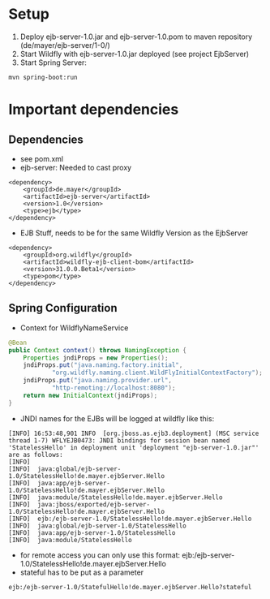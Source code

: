 # Setup

1. Deploy ejb-server-1.0.jar and ejb-server-1.0.pom to maven repository (de/mayer/ejb-server/1-0/)
2. Start Wildfly with ejb-server-1.0.jar deployed (see project EjbServer)
3. Start Spring Server:
```shell
mvn spring-boot:run
```

# Important dependencies

## Dependencies
- see pom.xml
- ejb-server: Needed to cast proxy
```maven
<dependency>
    <groupId>de.mayer</groupId>
    <artifactId>ejb-server</artifactId>
    <version>1.0</version>
    <type>ejb</type>
</dependency>
```
- EJB Stuff, needs to be for the same Wildfly Version as the EjbServer
```maven
<dependency>
    <groupId>org.wildfly</groupId>
    <artifactId>wildfly-ejb-client-bom</artifactId>
    <version>31.0.0.Beta1</version>
    <type>pom</type>
</dependency>
```

## Spring Configuration

- Context for WildflyNameService
```java
@Bean
public Context context() throws NamingException {
    Properties jndiProps = new Properties();
    jndiProps.put("java.naming.factory.initial",
            "org.wildfly.naming.client.WildFlyInitialContextFactory");
    jndiProps.put("java.naming.provider.url",
            "http-remoting://localhost:8080");
    return new InitialContext(jndiProps);
}
```

- JNDI names for the EJBs will be logged at wildfly like this:
```log
[INFO] 16:53:48,901 INFO  [org.jboss.as.ejb3.deployment] (MSC service thread 1-7) WFLYEJB0473: JNDI bindings for session bean named 'StatelessHello' in deployment unit 'deployment "ejb-server-1.0.jar"' are as follows:
[INFO] 
[INFO] 	java:global/ejb-server-1.0/StatelessHello!de.mayer.ejbServer.Hello
[INFO] 	java:app/ejb-server-1.0/StatelessHello!de.mayer.ejbServer.Hello
[INFO] 	java:module/StatelessHello!de.mayer.ejbServer.Hello
[INFO] 	java:jboss/exported/ejb-server-1.0/StatelessHello!de.mayer.ejbServer.Hello
[INFO] 	ejb:/ejb-server-1.0/StatelessHello!de.mayer.ejbServer.Hello
[INFO] 	java:global/ejb-server-1.0/StatelessHello
[INFO] 	java:app/ejb-server-1.0/StatelessHello
[INFO] 	java:module/StatelessHello
```

- for remote access you can only use this format: ejb:/ejb-server-1.0/StatelessHello!de.mayer.ejbServer.Hello
- stateful has to be put as a parameter
```text
ejb:/ejb-server-1.0/StatefulHello!de.mayer.ejbServer.Hello?stateful
```
